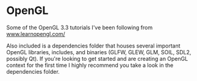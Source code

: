 # OpenGL
Some of the OpenGL 3.3 tutorials I've been following from www.learnopengl.com/

Also included is a dependencies folder that houses several important OpenGL libraries, includes, and binaries (GLFW, GLEW, GLM, SOIL, SDL2, possibly Qt). If you're looking to get started and are creating an OpenGL context for the first time I highly recommend you take a look in the dependencies folder.
